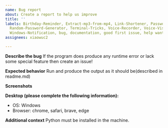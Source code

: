 ```yaml
---
name: Bug report
about: Create a report to help us improve
title: ''
labels: Birthday-Reminder, Extract-mp3-from-mp4, Link-Shortener, Password-Protect-PDF,
  Random-Password-Generator, Terminal-Tricks, Voice-Recorder, Voice-Visualization-Tool,
  Windows-Notification, bug, documentation, good first issue, help wanted, question
assignees: xiaowuc2

---
```


**Describe the bug**
If the program does produce any runtime error or lack some special feature then create an issue!


**Expected behavior**
Run and produce the output as it should be(described in readme.md)

**Screenshots**


**Desktop (please complete the following information):**
 - OS: Windows
 - Browser: chrome, safari, brave, edge

**Additional context**
Python must be installed in the machine.

